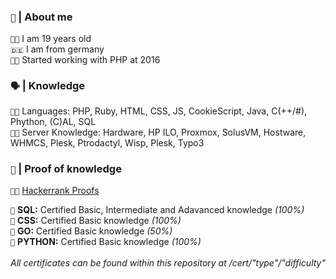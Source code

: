 <!-- 
  About me Section 
-->

<h3><code>👦</code> <b>|</b> About me</h3>

<code>👨‍🎓</code> I am 19 years old <br>
<code>🇩🇪</code> I am from germany <br>
<code>👨‍💻</code> Started working with PHP at 2016<br>

<!-- 
 Languages
-->

<h3><code>🗣</code> <b>|</b> Knowledge</h3>

<code>👨‍💻</code> Languages: PHP, Ruby, HTML, CSS, JS, CookieScript, Java, C(++/#), Phython, (C)AL, SQL <br>
<code>👨‍🏭</code> Server Knowledge: Hardware, HP ILO, Proxmox, SolusVM, Hostware, WHMCS, Plesk, Ptrodactyl, Wisp, Plesk, Typo3 <br>


<!-- 
 CERTS
-->

<h3><code>📃</code> <b>|</b> Proof of knowledge</h3>
<code>👨‍💻</code> <a href="https://www.hackerrank.com/profile/DevelopingFlakes" target="_blank">Hackerrank Proofs</a>
<br>

<code>📂</code> <b>SQL:</b> Certified Basic, Intermediate and Adavanced knowledge <i>(100%)</i><br>
<code>🎨</code> <b>CSS:</b> Certified Basic knowledge <i>(100%)</i><br>
<code>🏃</code> <b>GO:</b> Certified Basic knowledge <i>(50%)</i><br>
<code>🐍</code> <b>PYTHON:</b> Certified Basic knowledge <i>(100%)</i><br>
<br><i>All certificates can be found within this repository at /cert/"type"/"difficulty"</i>




